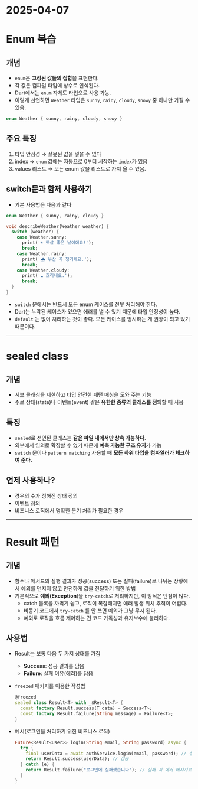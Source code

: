 # 2025-04-07

# Enum 복습

## 개념

- `enum`은 **고정된 값들의 집합**을 표현한다.
- 각 값은 컴파일 타임에 상수로 인식된다.
- Dart에서는 `enum` 자체도 타입으로 사용 가능.
- 이렇게 선언하면 `Weather` 타입은 `sunny`, `rainy`, `cloudy`, `snowy` 중 하나만 가질 수 있음.

```dart
enum Weather { sunny, rainy, cloudy, snowy }
```

## 주요 특징

1. 타입 안정성 ⇒ 잘못된 값을 넣을 수 없다
2. index ⇒ `enum` 값에는 자동으로 0부터 시작하는 `index`가 있음
3. values 리스트 ⇒ 모든 enum 값을 리스트로 가져 올 수 있음.

## switch문과 함께 사용하기

- 기본 사용법은 다음과 같다

```dart
enum Weather { sunny, rainy, cloudy }

void describeWeather(Weather weather) {
  switch (weather) {
    case Weather.sunny:
      print('☀️ 햇살 좋은 날이에요!');
      break;
    case Weather.rainy:
      print('🌧️ 우산 꼭 챙기세요.');
      break;
    case Weather.cloudy:
      print('☁️ 흐리네요.');
      break;
  }
}

```

- `switch` 문에서는 반드시 모든 enum 케이스를 전부 처리해야 한다.
- Dart는 누락된 케이스가 있으면 에러를 낼 수 있기 때문에 타입 안정성이 높다.
- `default` 는 없이 처리하는 것이 좋다. 모든 케이스를 명시하는 게 권장이 되고 있기 때문이다.

---

# sealed class

## 개념

- 서브 클래싱을 제한하고 타입 안전한 패턴 매칭을 도와 주는 기능
- 주로 상태(state)나 이벤트(event) 같은 **유한한 종류의 클래스를 정의**할 때 사용

## 특징

- `sealed`로 선언된 클래스는 **같은 파일 내에서만 상속 가능하다.**
- 외부에서 임의로 확장할 수 없기 때문에 **예측 가능한 구조 유지**가 가능
- `switch` 문이나 `pattern matching` 사용할 때 **모든 하위 타입을 컴파일러가 체크하여 준다.**

## 언제 사용하나?

- 경우의 수가 정해진 상태 정의
- 이벤트 정의
- 비즈니스 로직에서 명확한 분기 처리가 필요한 경우

---

# Result 패턴

## 개념

- 함수나 메서드의 실행 결과가 성공(success) 또는 실패(failure)로 나뉘는 상황에서 예외를 던지지 않고 안전하게 값을 전달하기 위한 방법
- 기본적으로 **예외(Exception**)을 `try-catch`로 처리하지만,  이 방식은 단점이 많다.
    - catch 블록을 까먹기 쉽고, 로직이 복잡해지면 에러 발생 위치 추적이 어렵다.
    - 비동기 코드에서 `try-catch` 를 안 쓰면 예외가 그냥 무시 된다.
    - 예외로 로직을 흐름 제어하는 건 코드 가독성과 유지보수에 불리하다.

## 사용법

- Result는 보통 다음 두 가지 상태를 가짐
    - **Success<T>**: 성공 결과를 담음
    - **Failure<E>**: 실패 이유(에러)를 담음
- `freezed` 패키지를 이용한 작성법
    
    ```dart
    @freezed
    sealed class Result<T> with _$Result<T> {
      const factory Result.success(T data) = Success<T>;
      const factory Result.failure(String message) = Failure<T>;
    }
    ```
    
- 예시(로그인을 처리하기 위한 비즈니스 로직)
    
    ```dart
    Future<Result<User>> login(String email, String password) async {
      try {
        final userData = await authService.login(email, password); // 실제 API 호출
        return Result.success(userData); // 성공
      } catch (e) {
        return Result.failure("로그인에 실패했습니다"); // 실패 시 에러 메시지로 감싸기
      }
    }
    
    ```